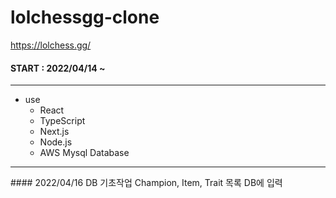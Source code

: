 # lolchessgg-clone
  https://lolchess.gg/ 
  #### START : 2022/04/14 ~ 
  
<hr>

* use
  * React
  * TypeScript
  * Next.js
  * Node.js
  * AWS Mysql Database

<hr>
#### 2022/04/16 DB 기초작업
Champion, Item, Trait 목록 DB에 입력
